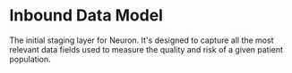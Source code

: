 # Inbound Data Model

The initial staging layer for Neuron. It's designed to capture all the most relevant data fields used to 
measure the quality and risk of a given patient population. 